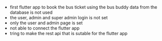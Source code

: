 - first flutter app to book the bus ticket using the bus buddy data from the database is not used
- the user, admin and super admin login is not set
- only the user and admin page is set
- not able to connect the flutter app 
- tring to make the rest api that is sutable for the flutter app
